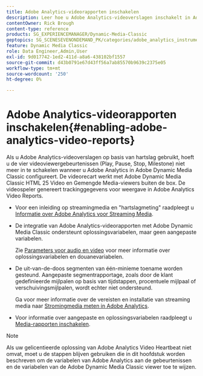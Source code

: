 ```yaml
---
title: Adobe Analytics-videorapporten inschakelen
description: Leer hoe u Adobe Analytics-videoverslagen inschakelt in Adobe Dynamic Media Classic.
contentOwner: Rick Brough
content-type: reference
products: SG_EXPERIENCEMANAGER/Dynamic-Media-Classic
geptopics: SG_SCENESEVENONDEMAND_PK/categories/adobe_analytics_instrumentation_kit
feature: Dynamic Media Classic
role: Data Engineer,Admin,User
exl-id: 9d017742-1ed2-411d-a8a6-438102bf1557
source-git-commit: d43b0791e67d43ff56a7ab85570b9639c2375e05
workflow-type: tm+mt
source-wordcount: '250'
ht-degree: 0%

---
```


# Adobe Analytics-videorapporten inschakelen{#enabling-adobe-analytics-video-reports}

Als u Adobe Analytics-videoverslagen op basis van hartslag gebruikt, hoeft u de vier videoviewergebeurtenissen (Play, Pause, Stop, Milestone) niet meer in te schakelen wanneer u Adobe Analytics in Adobe Dynamic Media Classic configureert. De videorecart werkt met Adobe Dynamic Media Classic HTML 25 Video en Gemengde Media-viewers buiten de box. De videospeler genereert trackinggegevens voor weergave in Adobe Analytics Video Reports.

* Voor een inleiding op streamingmedia en &quot;hartslagmeting&quot; raadpleegt u [Informatie over Adobe Analytics voor Streaming Media](https://experienceleague.adobe.com/docs/media-analytics/using/media-overview.html#about-adobe-analytics-for-streaming-media).

* De integratie van Adobe Analytics-videorapporten met Adobe Dynamic Media Classic ondersteunt oplossingsvariabelen, maar geen aangepaste variabelen.

   Zie [Parameters voor audio en video](https://experienceleague.adobe.com/docs/media-analytics/using/metrics-and-metadata/audio-video-parameters.html#metrics-and-metadata) voor meer informatie over oplossingsvariabelen en douanevariabelen.

* De uit-van-de-doos segmenten van één-minieme toename worden gesteund. Aangepaste segmentrapportage, zoals door de klant gedefinieerde mijlpalen op basis van tijdstappen, procentuele mijlpaal of verschuivingsmijlpalen, wordt echter niet ondersteund.

   Ga voor meer informatie over de vereisten en installatie van streaming media naar [Stromingmedia meten in Adobe Analytics](https://experienceleague.adobe.com/docs/media-analytics/using/media-overview.html).

* Voor informatie over aangepaste en oplossingsvariabelen raadpleegt u [Media-rapporten inschakelen](https://experienceleague.adobe.com/docs/media-analytics/using/media-reports/media-reports-enable.html?lang=en#media-reports).

>[!NOTE]
>
>Als uw gelicentieerde oplossing van Adobe Analytics Video Heartbeat niet omvat, moet u de stappen blijven gebruiken die in dit hoofdstuk worden beschreven om de variabelen van Adobe Analytics aan de gebeurtenissen en de variabelen van de Adobe Dynamic Media Classic viewer toe te wijzen.
